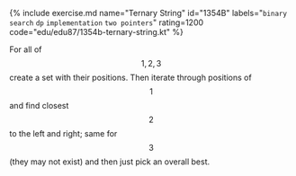 {% include exercise.md name="Ternary String" id="1354B" labels="`binary search` `dp` `implementation` `two pointers`" rating=1200 code="edu/edu87/1354b-ternary-string.kt" %}

For all of $$1, 2, 3$$ create a set with their positions.  Then iterate through positions of $$1$$ and find closest $$2$$ to the left and right; same for $$3$$ (they may not exist) and then just pick an overall best.
